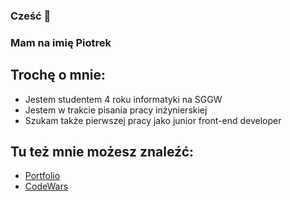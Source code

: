 ### Cześć 👋
### Mam na imię Piotrek

## Trochę o mnie:
- Jestem studentem 4 roku informatyki na SGGW
- Jestem w trakcie pisania pracy inżynierskiej
- Szukam także pierwszej pracy jako junior front-end developer

## Tu też mnie możesz znaleźć:
- [Portfolio](https://pibedebarr10.github.io/Portfolio)
- [CodeWars](https://www.codewars.com/users/PibedeBarr10)
<!--
**PibedeBarr10/PibedeBarr10** is a ✨ _special_ ✨ repository because its `README.md` (this file) appears on your GitHub profile.

Here are some ideas to get you started:

- 🔭 I’m currently working on ...
- 🌱 I’m currently learning ...
- 👯 I’m looking to collaborate on ...
- 🤔 I’m looking for help with ...
- 💬 Ask me about ...
- 📫 How to reach me: ...
- 😄 Pronouns: ...
- ⚡ Fun fact: ...
-->
